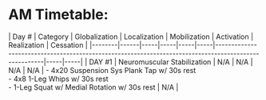 # AM Timetable:
| Day # | Category | Globalization | Localization | Mobilization | Activation                                                                                                   | Realization | Cessation |
|--------|------|-----|-----|-----|-----|------------------------------------------------------------------------------------------------------|-----|-----|
| DAY #1 | Neuromuscular Stabilization | N/A | N/A | N/A | N/A | - 4x20 Suspension Sys Plank Tap w/ 30s rest <br>- 4x8 1-Leg Whips w/ 30s rest <br>- 1-Leg Squat w/ Medial Rotation w/ 30s rest | N/A |

